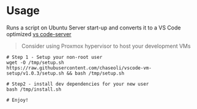 # Usage
Runs a script on Ubuntu Server start-up and converts it to a VS Code optimized [vs code-server](https://code.visualstudio.com/docs/remote/vscode-server)
> Consider using Proxmox hypervisor to host your development VMs  

```shell
# Step 1 - Setup your non-root user 
wget -O /tmp/setup.sh https://raw.githubusercontent.com/chaseoli/vscode-vm-setup/v1.0.3/setup.sh && bash /tmp/setup.sh

# Step2 - install dev dependencies for your new user
bash /tmp/install.sh

# Enjoy!

```
